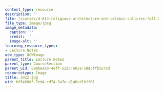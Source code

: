 ```yaml
---
content_type: resource
description: ''
file: /courses/4-614-religious-architecture-and-islamic-cultures-fall-2002/b05408d57ed4cd743a7ed146cd16ff01_2022.jpg
file_type: image/jpeg
image_metadata:
  caption: ''
  credit: ''
  image-alt: ''
learning_resource_types:
- Lecture Notes
ocw_type: OCWImage
parent_title: Lecture Notes
parent_type: CourseSection
parent_uid: 68abeaab-4eff-532c-e858-18d3ffb567bd
resourcetype: Image
title: 2022.jpg
uid: b05408d5-7ed4-cd74-3a7e-d146cd16ff01
---
```

